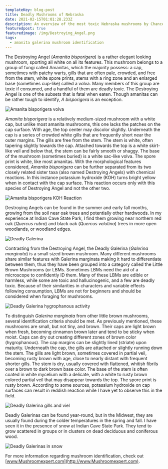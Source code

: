 ```yaml
---
templateKey: blog-post
title: Deadly Mushrooms of Nebraska
date: 2021-02-15T01:01:28.233Z
description: An overview of the most toxic Nebraska mushrooms by Chance Brueggemann.
featuredpost: true
featuredimage: /img/Destroying_Angel.png
tags:
  - amanita galerina mushroom identification
---
```


The Destroying Angel (*Amanita bisporigera*) is a rather elegant looking mushroom, sporting all white on all its features. This mushroom belongs to a group of fungi called Amanitas, which the majority possess: a cap, sometimes with patchy warts, gills that are often pale, crowded, and free from the stem, white spore prints, stems with a ring zone and an enlarged base (sometimes cup-like) called a volva. Many members of this group are toxic if consumed, and a handful of them are deadly toxic. The Destroying Angel is one of the subsets that is fatal when eaten. Though amanitas can be rather tough to identify, *A bisporigera* is an exception.

![Amanita bisporigera volva](/img/mushroom_with_volva.png "Amanita bisporigera volva")

*Amanita bisporigera* is a relatively medium-sized mushroom with a white cap, but unlike most amanita mushrooms, this one lacks the patches on the cap surface. With age, the top center may discolor slightly. Underneath the cap is a series of crowded white gills that are frequently short near the outer margins. The gills are free from the stem. The stem is white, often tapering slightly towards the cap. Attached towards the top is a white skirt-like veil and below that, the stem can be fairly smooth or shaggy. The base of the mushroom (sometimes buried) is a white sac-like volva. The spore print is white, like most amanitas. With the morphological features considered, *Amanita bisporigera* can be further separated from its two closely related sister taxa (also named Destroying Angels) with chemical reactions. In this instance potassium hydroxide (KOH) turns bright yellow when in contact with the cap surface. This reaction occurs only with this species of Destroying Angel and not the other two.

![Amanita bisporigera KOH Reaction](/img/reaction_to_koh.png "Amanita bisporigera KOH Reaction")

Destroying Angels can be found in the summer and early fall months, growing from the soil near oak trees and potentially other hardwoods. In my experience at Indian Cave State Park, I find them growing near northern red oak (*Quercus rubra*) and black oak (*Quercus velutina*) trees in more open woodlands, or woodland edges.

![Deadly Galerina](/img/deadly_galerina.png "Deadly Galerina")

Contrasting from the Destroying Angel, the Deadly Galerina (*Galerina marginata*) is a small sized brown mushroom. Many different mushrooms share similar features with Galerina marginata making it hard to differentiate between them, thus they have been grouped into a category called the Little Brown Mushrooms (or LBMs. Sometimes LBMs need the aid of a microscope to confidently ID them. Many of these LBMs are edible or harmless, while some are toxic and hallucinogenic, and a few are deadly toxic. Because of their similarities in characters and variable effects following consumption, LBMs are not for beginners and should be considered when foraging for mushrooms.

![Deadly Galerina hygrophanous activity](/img/hygrophanous_caps.png "Deadly Galerina hygrophanous activity")

To distinguish *Galerina marginata* from other little brown mushrooms, several identification criteria should be met. As previously mentioned, these mushrooms are small, but not tiny, and brown. Their caps are light brown when fresh, becoming cinnamon brown later and tend to be sticky when moist. Caps can dry out creating different zones of brown color (hygrophanous). The cap margins can be slightly lined (striate) upon maturity. Underneath the cap, the gills are attached or slightly running down the stem. The gills are light brown, sometimes covered in partial veil, becoming rusty brown with age, close to nearly distant with frequent shorter gills. The stem is dry, usually covered with flattened, whitish fibrils over a brown to dark brown base color. The base of the stem is often coated in white mycelium with a delicate, with a white to rusty brown colored partial veil that may disappear towards the top. The spore print is rusty brown. According to some sources, potassium hydroxide on cap surfaces can result in reddish reaction while I have yet to observe this in the field.

![Deadly Galerina gills and viel](/img/gills_and_veils.png "Deadly Galerina gills and viel")

Deadly Galerinas can be found year-round, but in the Midwest, they are usually found during the colder temperatures in the spring and fall. I have seen it in the presence of snow at Indian Cave State Park. They tend to grow scattered in groups or in clusters on dead deciduous and coniferous wood.

![Deadly Galerinas in snow](/img/deadly_galerinas_in_snow.png "Deadly Galerinas in snow")

For more information regarding mushroom identification, check out [www.Mushroomexpert.com](http://www.Mushroomexpert.com).